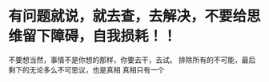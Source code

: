 
# 有问题就说，就去查，去解决，不要给思维留下障碍，自我损耗！！
  不要想当然，事情不是你想的那样，你要去干，去试。
  排除所有的不可能，最后剩下的无论多么不可思议，也是真相
  真相只有一个
